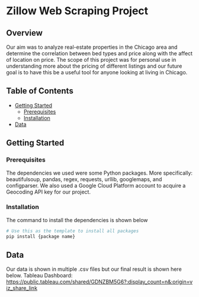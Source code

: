 # Zillow Web Scraping Project

## Overview
Our aim was to analyze real-estate properties in the Chicago area and determine the correlation between bed types and price along with the affect of location on price.
The scope of this project was for personal use in understanding more about the pricing of different listings and our future goal is to have this be a useful tool for anyone looking at living in Chicago.

## Table of Contents
- [Getting Started](#getting-started)
  - [Prerequisites](#prerequisites)
  - [Installation](#installation)
- [Data](#data)


## Getting Started

### Prerequisites
The dependencies we used were some Python packages. More specifically: beautifulsoup, pandas, regex, requests, urllib, googlemaps, and configparser. 
We also used a Google Cloud Platform account to acquire a Geocoding API key for our project.

### Installation
The command to install the dependencies is shown below

```bash
# Use this as the template to install all packages
pip install {package name}
```

## Data
Our data is shown in multiple .csv files but our final result is shown here below.
Tableau Dashboard: https://public.tableau.com/shared/GDNZBM5G6?:display_count=n&:origin=viz_share_link

